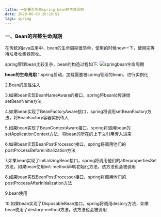 ```yaml
---
title: 一定要弄明白spring bean的生命周期
date: 2020-06-03 20:28:51
tags: spring
---
```

### 一、Bean的完整生命周期
在传统的java应用中，bean的生命周期很简单，使用的时候new一下，使用完等待垃圾收集器回收。

<!--more-->

spring管理bean比较复杂，bean的构造过程如下:
![springbean生命周期](/imgs/springbean生命周期.jpg)

**bean的生命周期**
1.spring启动，加载需要被spring管理的bean，进行实例化

2.Bean的属性注入

3.如果bean实现BeanNameAware的接口，spring将beanid传递给setBeanName方法

4.如果bean实现了BeanFactoryAware接口，spring将调用setBeanFactory方法，将BeanFactory容器实例传入

5.如果bean实现了BeanContextAware接口，spring将调用bean的setApplicationContext方法，将bean的所在的上下文引用传入进来

6.如果bean实现BeanPostProcessor接口，spring将调用他们的postProcessBeforeInitialization方法

7.如果bean实现了initializingBean接口，spring将调用他们的afterpropertiesSet方法，如果bean使用init-method声明初始化方法，该方法也会被调用

8.如果bean实现BeanPostProcessor接口，spring将调用他们的postProcessAfterInitialization方法

9.bean使用

10.如果bean实现了DisposableBean接口，spring将调用destory方法，如果bean使用了destory-method方法，该方法也会被调用
